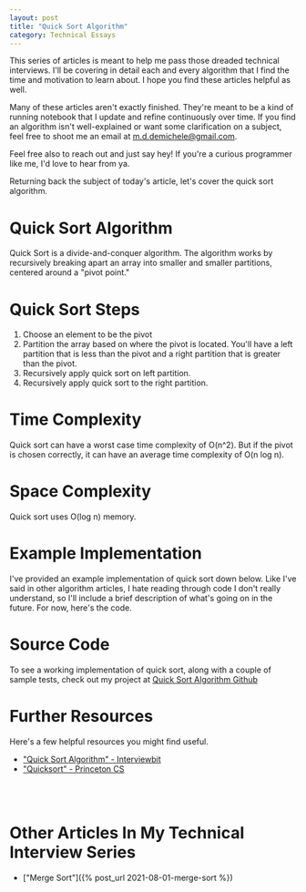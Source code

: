 ```yaml
---
layout: post 
title: "Quick Sort Algorithm"
category: Technical Essays
---
```


This series of articles is meant to help me pass those dreaded technical interviews. I'll be covering in detail each and every algorithm that I find the time and motivation to learn about. I hope you find these articles helpful as well. 

Many of these articles aren't exactly finished. They're meant to be a kind of running notebook that I update and refine continuously over time. If you find an algorithm isn't well-explained or want some clarification on a subject, feel free to shoot me an email at m.d.demichele@gmail.com.

Feel free also to reach out and just say hey! If you're a curious programmer like me, I'd love to hear from ya. 

Returning back the subject of today's article, let's cover the quick sort algorithm.

# Quick Sort Algorithm 
Quick Sort is a divide-and-conquer algorithm. The algorithm works by recursively breaking apart an array into smaller and smaller partitions, centered around a "pivot point." 

# Quick Sort Steps 
1. Choose an element to be the pivot 
2. Partition the array based on where the pivot is located. You'll have a left partition that is less than the pivot and a right partition that is greater than the pivot. 
3. Recursively apply quick sort on left partition. 
4. Recursively apply quick sort to the right partition.

# Time Complexity
Quick sort can have a worst case time complexity of O(n^2). But if the pivot is chosen correctly, it can have an average time complexity of O(n log n).

# Space Complexity
Quick sort uses O(log n) memory.

# Example Implementation 
I've provided an example implementation of quick sort down below. Like I've said in other algorithm articles, I hate reading through code I don't really understand, so I'll include a brief description of what's going on in the future. For now, here's the code. 

<script src="https://gist.github.com/mdemichele/b3f4d6a5de9856b2d49314b133ef79e4.js"></script>

# Source Code 
To see a working implementation of quick sort, along with a couple of sample tests, check out my project at <a href="" target="_blank">Quick Sort Algorithm Github</a>

# Further Resources
Here's a few helpful resources you might find useful. 

- ["Quick Sort Algorithm" - Interviewbit](https://www.interviewbit.com/tutorial/quicksort-algorithm/)
- ["Quicksort" - Princeton CS](https://algs4.cs.princeton.edu/23quicksort/)

<br/><br/>
# Other Articles In My Technical Interview Series 

- ["Merge Sort"]({% post_url 2021-08-01-merge-sort %})

